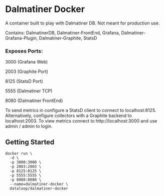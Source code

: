 # Dalmatiner Docker

A container built to play with Dalmatiner DB. Not meant for production use.

Contains: DalmatinerDB, Dalmatiner-FrontEnd, Grafana, Dalmatiner-Grafana-Plugin, Dalmatiner-Graphite, StatsD

### Exposes Ports:

3000  (Grafana Web)

2003  (Graphite Port)

8125  (StatsD Port)

5555  (Dalmatiner TCP)

8080  (Dalmatiner FrontEnd)

To send metrics in configure a StatsD client to connect to localhost:8125. Alternatively, configure collectors with a
Graphite backend to localhost:2003. To view metrics connect to http://localhost:3000 and use admin / admin to login.

## Getting Started

```
docker run \
  -d \
  -p 3000:3000 \
  -p 2003:2003 \
  -p 8125:8125 \
  -p 5555:5555 \
  -p 8080:8080 \
  --name=dalmatiner-docker \
  dataloop/dalmatiner-docker
```